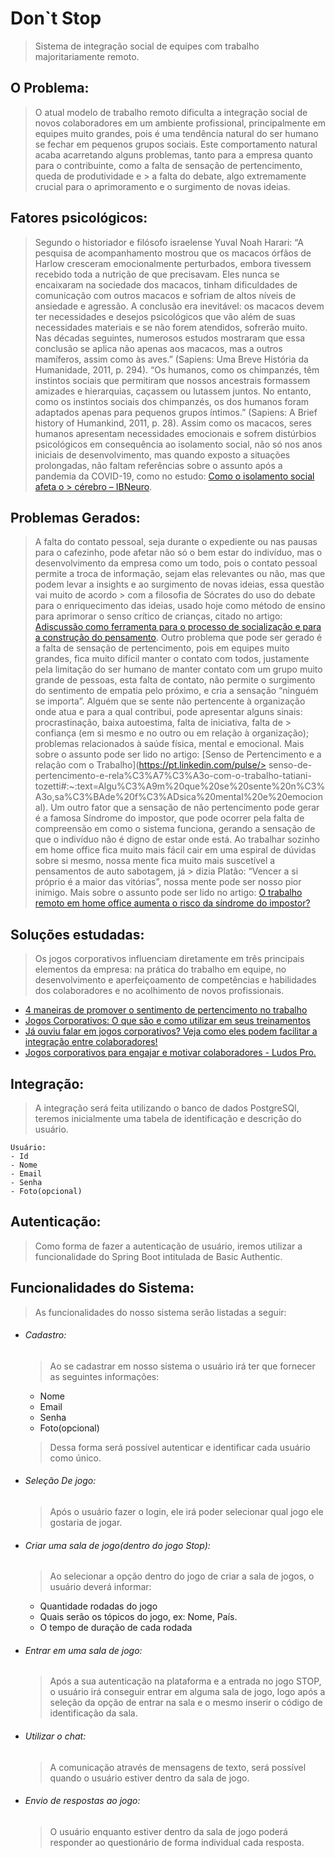 # Don`t Stop
 > Sistema de integração social de equipes com trabalho majoritariamente remoto.
 
## O Problema:
> O atual modelo de trabalho remoto dificulta a integração social de novos colaboradores em um ambiente profissional, 
> principalmente em equipes muito grandes, pois é uma tendência natural do ser humano se fechar em pequenos grupos sociais.
> Este comportamento natural acaba acarretando alguns problemas, tanto para a empresa quanto para o contribuinte, como a falta de sensação de pertencimento, queda de produtividade e > a falta do debate, algo extremamente crucial para o aprimoramento e o surgimento de novas ideias.
    
 
## Fatores psicológicos:
> Segundo o historiador e filósofo israelense Yuval Noah Harari: 
>“A pesquisa de acompanhamento mostrou que os macacos órfãos de Harlow cresceram emocionalmente perturbados, embora tivessem recebido toda a nutrição de que precisavam. Eles nunca  se encaixaram na sociedade dos macacos, tinham dificuldades de comunicação com outros macacos e sofriam de altos níveis de ansiedade e agressão. A conclusão era inevitável: os macacos devem ter necessidades e desejos psicológicos que vão além de suas necessidades materiais e se não forem atendidos, sofrerão muito. Nas décadas seguintes, numerosos estudos mostraram que essa conclusão se aplica não apenas aos macacos, mas a outros mamíferos, assim como às aves.” (Sapiens: Uma Breve História da Humanidade, 2011, p. 294).
> “Os humanos, como os chimpanzés, têm instintos sociais que permitiram que nossos ancestrais formassem amizades e hierarquias, caçassem ou lutassem juntos.
> No entanto, como os instintos sociais dos chimpanzés, os dos humanos foram adaptados apenas para pequenos grupos íntimos.” (Sapiens: A Brief history of Humankind, 2011, p. 28).
> Assim como os macacos, seres humanos apresentam necessidades emocionais e sofrem distúrbios psicológicos em consequência ao isolamento social, não só nos anos iniciais de desenvolvimento, mas quando exposto a situações prolongadas, não faltam referências sobre o assunto após a pandemia da COVID-19, como no estudo: [Como o isolamento social afeta o > cérebro – IBNeuro](https://ibneuro.com.br/blogs/noticias/como-o-isolamento-social-afeta-o-cerebro).
    
 
 
## Problemas Gerados:
> A falta do contato pessoal, seja durante o expediente ou nas pausas para o cafezinho, pode afetar não só o bem estar do indivíduo, mas o desenvolvimento da empresa como um todo,  pois o contato pessoal permite a troca de informação, sejam elas relevantes ou não, mas que podem levar a insights e ao surgimento de novas ideias, essa questão vai muito de acordo  > com a filosofia de Sócrates do uso do debate para o enriquecimento das ideias, usado hoje como método de ensino para aprimorar o senso crítico de crianças, citado no artigo:  [Adiscussão como ferramenta para o processo de socialização e para a construção do pensamento](https://www.scielo.br/j/edur/a/k7GGYYaPycJj7ZFDcKtvnBjc/?lang=pt).
> Outro problema que pode ser gerado é a falta de sensação de pertencimento, pois em equipes muito grandes, fica muito difícil manter o contato com todos, justamente pela limitação  do ser humano de manter contato com um grupo muito grande de pessoas, esta falta de contato, não permite o surgimento do sentimento de empatia pelo próximo, e cria a sensação
> “ninguém se importa”.
> Alguém que se sente não pertencente à organização onde atua e para a qual contribui, pode apresentar alguns sinais: procrastinação, baixa autoestima, falta de iniciativa, falta de > confiança (em si mesmo e no outro ou em relação à organização); problemas relacionados à saúde física, mental e emocional. Mais sobre o assunto pode ser lido no artigo: [Senso de  Pertencimento e a relação com o Trabalho](https://pt.linkedin.com/pulse/> senso-de-pertencimento-e-rela%C3%A7%C3%A3o-com-o-trabalho-tatiani-tozetti#:~:text=Algu%C3%A9m%20que%20se%20sente%20n%C3%A3o,sa%C3%BAde%20f%C3%ADsica%20mental%20e%20emocional).
> Um outro fator que a  sensação de não pertencimento pode gerar é a famosa Síndrome do impostor, que pode ocorrer pela falta de compreensão em como o sistema funciona, gerando a  sensação de que o indivíduo não é digno de estar onde está.
> Ao trabalhar sozinho em home office fica muito mais fácil cair em uma espiral de dúvidas sobre si mesmo, nossa mente fica muito mais suscetível a pensamentos de auto sabotagem, já > dizia Platão: “Vencer a si próprio é a maior das vitórias”, nossa mente pode ser nosso pior inimigo. Mais sobre o assunto pode ser lido no artigo: [O trabalho remoto em home office aumenta o risco da síndrome do impostor?](https://blog.trello.com/br/trabalho-remoto-home-office)
    
 
## Soluções estudadas:
 > Os jogos corporativos influenciam diretamente em três principais elementos da empresa: na prática do trabalho em equipe, no desenvolvimento e aperfeiçoamento de competências e habilidades dos colaboradores e no acolhimento de novos profissionais.
    
 
 
 - [4 maneiras de promover o sentimento de pertencimento no trabalho](https://forbes.com.br/carreira/2019/09/4-maneiras-de-promover-o-sentimento-de-pertencimento-no-trabalho/#foto1)
 - [Jogos Corporativos: O que são e como utilizar em seus treinamentos](https://risedh.com.br/blog/jogos-corporativos-o-que-e-e-como-utilizar-em-seus-treinamentos/)
 - [Já ouviu falar em jogos corporativos? Veja como eles podem facilitar a integração entre colaboradores!](https://www.pontotel.com.br/jogos-corporativos/)
 - [Jogos corporativos para engajar e motivar colaboradores - Ludos Pro.](https://www.ludospro.com.br/blog/jogos-corporativos#:~:text=Os%20jogos%20corporativos%20s%C3%A3o%20atividades,solucionar%20situa%C3%A7%C3%B5es%20dentro%20das%20organiza%C3%A7%C3%B5es)



## Integração:
 > A integração será feita utilizando o banco de dados PostgreSQl, teremos inicialmente uma tabela de identificação e descrição do usuário.

    
    Usuário:
    - Id
    - Nome
    - Email
    - Senha
    - Foto(opcional)


 
 
## Autenticação: 
 > Como forma de fazer a autenticação de usuário, iremos utilizar a funcionalidade do Spring Boot intitulada de Basic Authentic.  
 
## Funcionalidades do Sistema:
 > As funcionalidades do nosso sistema serão listadas a seguir:
 
- ###### Cadastro:
    > Ao se cadastrar em nosso sistema o usuário irá ter que fornecer as seguintes informações:

    - Nome
    - Email
    - Senha
    - Foto(opcional)

     > Dessa forma será possível autenticar e identificar cada usuário como único.

 - ###### Seleção De jogo:

    > Após o usuário fazer o login, ele irá poder selecionar qual jogo ele gostaria de jogar.
    
 - ###### Criar uma sala de jogo(dentro do jogo Stop):
    
    > Ao selecionar a opção dentro do jogo de criar a sala de jogos, o usuário deverá informar: 

    - Quantidade rodadas do jogo
    - Quais serão os tópicos do jogo, ex: Nome, País.
    - O tempo de duração de cada rodada 
    
 - ###### Entrar em uma sala de jogo:
   
    > Após a sua autenticação na plataforma e a entrada no jogo STOP, o usuário irá  conseguir entrar em alguma sala de jogo, logo após a seleção da opção de entrar na sala e o mesmo   inserir o código de identificação da sala. 
    
 - ###### Utilizar o chat:
   
    > A comunicação através de mensagens de texto, será possível quando o usuário estiver dentro da sala de jogo.
    
 - ###### Envio de respostas ao jogo:
    
    > O usuário enquanto estiver dentro da sala de jogo poderá responder ao questionário de forma individual cada resposta.
    
 
